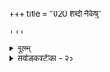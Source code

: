 +++
title = "020 शब्दो नैकेषु"

+++
<details><summary>मूलम्</summary>

शब्दो नैकेषु युक्त्याऽप्युचित इह पुनः पारिशेष्यं तु मन्दं वायुश्शब्दस्वभावश्श्रुतिशिरसि यतः स्मर्यते च स्वरात्मा ।  
गन्धालोकादिनीतिं यदिह निजगदुर्यामुनाद्यास्ततोऽपि स्पष्टो भेर्यादिनिष्ठोऽयमिति गतिवचो गन्धवत्तद्वि(शेषे)शिष्टे ॥ २० ॥
</details>

<details><summary>सर्वाङ्कषटीका - २०</summary>

एवं सामान्यतश्शब्दादीन् परीक्ष्य, अथ क्रमशो विशेषपरीक्षामुपक्रममाणः प्राथमिकं शब्दं परीक्षयति- शब्द इत्यादि । शब्दः युक्त्यापि **नैकेषु** = पञ्चस्वपि उचितः । 'युक्त्यापि ' इत्यपिना श्रुतिर्हि एकैकगुण- वृद्ध्या शब्दं पञ्चभूतगुणं वक्ति । युक्तिपरिशीलनेऽपि एतदेव युक्तमिति सूच्यते । पञ्चस्वपि भूतेषु शब्द उपलभ्यते । उपलब्धिपरित्यागे मानाभावाच्छब्दः पञ्चभूतगुणः । इह **पुनः** = एतच्छब्दविषये तु पारिशेष्यं **तु** =परिशेषात् आकाशमात्रगुणत्वसाधनं तु **मन्दम्** = दुर्बलम् । श्रुतिप्रत्यक्षयोस्तद्विरुद्धत्वेन युक्तेर्दौर्बल्यस्य सिद्धत्वात् । किञ्च – यतः **श्रुतिशिरसि** = 'नमस्ते वायो । त्वमेव प्रत्यक्षं ब्रह्मासि' इति वेदान्ते वायुः शब्दस्वभावः श्रुतः । ब्रह्म - शब्दरूपो वेदः । सः त्वमसि इति वायुं वेदरूपशब्दात्मानं वदति श्रुतिः । **च** = अपि च वायुः **स्वरात्मा** = स्वररूपः, नादरूपः स्मर्यते । यथा 'वेणुरन्ध्रविभेदेन भेद- ष्षड्जादिसंज्ञितः । अभेदव्यापिनो वायोः' इति विष्णुपुराणम् । एक एव वायुः षड्जादिरूपेण वर्तत इत्यर्थः । यत एवं स्मर्यते, अतश्शब्दो नाकाशैकगुणः । अपि च - **इह** = एतद्विषये यामुनाद्या अप्याचार्याः गन्धालोकादिनीतिं जगदुः, ततोऽपि पञ्चभूतगुण एवायम्, नाकाशैकगुणः । ' शब्दगन्धसूर्यलोकरत्नप्रभादयो गतिमन्तः' (आ.सि) इति गन्धवदेव शब्दस्य प्रसरणशीलत्वमुक्तम् । स खलु शंखमुखादेर्दवीयसोऽपि 

। 



712 

[बौद्धसंमतशब्दपरीक्षा] 

381. 

सत्यान् सत्यापयन्तः कतिचन चतुरः स्पर्शरूपादिधातून् 

शब्दं स्वाहा॑क्षसिद्धं चतुरधिकरणं प्राहुरेभ्यो न भिन्नम् । किं तत् भेदाप्रतीतेः, प्रबलविहतितः, संमतैक्यप्रमातः 

स्वाच्छन्द्यात्, देशनाया विभवत इति वा वीक्ष्य शिष्टा विजः ॥21॥ 

देशान्नोदनविशेषेण लोष्टादिरिव यावद्वेगमभिप्रतिष्ठते स्पर्शरहितोऽपि' इति च कथनात् शंखादिगुणत्वं शब्दस्योक्तम् । ततोऽपि **अयम्** = शब्दः भेर्यादिनिष्ठः इति स्पष्टः । ननु गन्धस्य प्रसरणं तदाश्रय- कुसुमभागानां वायुना सह प्रसरणात् । तथा भेर्यादेः शब्दस्य प्रसरणं कथमिति शंकायाम् - **गतिवचः** = गमनवचनं श्रीयामुनाचार्याणाम् गन्धवत् **तद्विशिष्टे** = शब्दविशिष्टे द्रव्ये गतेस्सत्त्वात् युज्यते । ननु तर्हि भेर्यवयवानां विशरणं वक्तव्यम् । 'वेदध्वनिः श्रूयते' इत्यादौ माणवकशरीरावयवानां विशरणं वक्तव्यम् । कथमिदं युज्यत इति चेत्, तत्तत्प्रदेशावच्छिन्ने वायावपि शब्दोत्पत्तेः शब्दस्य वायुना साकं प्रसरणसंभवादिति गृह्यताम् ॥ 

यावद्वचनमालम्ब्य चर्चादि क्रियते बुधैः । तावत्त्वेवं भवेत्सर्वं विपरीतं फलं ततः । 

अद्यत्वे यत्तु विज्ञानं, न तादृशमभूत्तदा । ज्ञानमन्यत्तथा चान्यत् विज्ञानमिति गृह्यताम् ॥ २० ॥
</details>
